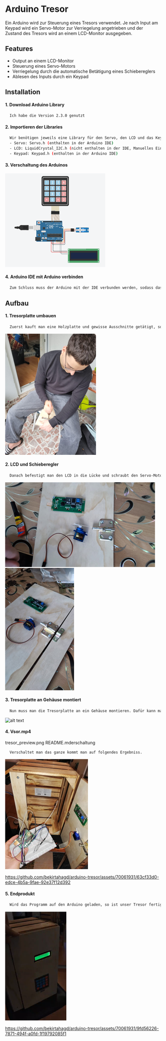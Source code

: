 
# Arduino Tresor

Ein Arduino wird zur Steuerung eines Tresors verwendet. Je nach Input am Keypad wird ein Servo-Motor zur Verriegelung angetrieben und der Zustand des Tresors wird an einem LCD-Monitor ausgegeben.

## Features

- Output an einem LCD-Monitor
- Steuerung eines Servo-Motors
- Verriegelung durch die automatische Betätigung eines Schiebereglers
- Ablesen des Inputs durch ein Keypad

## Installation

#### 1. Download Arduino Library
```bash
  Ich habe die Version 2.3.0 genutzt
```
#### 2. Importieren der Libraries
```bash
  Wir benötigen jeweils eine Library für den Servo, den LCD und das Keypad.
  - Servo: Servo.h (enthalten in der Arduino IDE)
  - LCD: LiquidCrystal_I2C.h (nicht enthalten in der IDE, Manuelles Einfügen benötigt)
  - Keypad: Keypad.h (enthalten in der Arduino IDE)
```

#### 3. Verschaltung des Arduinos

![alt text](https://github.com/bekirtahagd/arduino-tresor/blob/main/ProjectPreview/Verschaltung_Tinkercad.png?raw=true)


#### 4. Arduino IDE mit Arduino verbinden
```bash
  Zum Schluss muss der Arduino mit der IDE verbunden werden, sodass das Programm   abgespielt werden kann. 
```
## Aufbau

#### 1. Tresorplatte umbauen
```bash
  Zuerst kauft man eine Holzplatte und gewisse Ausschnitte getätigt, sodass man Platz für den LCD Monitor und die Kabel für das Keypad hat.
```
![alt text](https://github.com/bekirtahagd/arduino-tresor/blob/main/ProjectPreview/Tresor_Bau.png?raw=true)

#### 2. LCD und Schieberegler
```bash
  Danach befestigt man den LCD in die Lücke und schraubt den Servo-Motor, inklusive Schieberegler an die Tresorplatte.
```
![alt text](https://github.com/bekirtahagd/arduino-tresor/blob/main/ProjectPreview/Tresor_Platte.png?raw=true)
![alt text](https://github.com/bekirtahagd/arduino-tresor/blob/main/ProjectPreview/Verriegelung.png?raw=true)

#### 3. Tresorplatte an Gehäuse montiert
```bash
  Nun muss man die Tresorplatte an ein Gehäuse montieren. Dafür kann man eine offene Weinkiste benutzen. Somit hat man die Form eines Tresors, aber gleichzeitig auch Löcher um den Verriegelungsprozess innerhalb des Tresors besser sehen zu können.
```
![alt text](https://github.com/bekirtahagd/arduino-tresor/blob/main/ProjectPreview/Tresor_Tür.png?raw=true)

#### 4. Vsor.mp4
tresor_preview.png
README.mderschaltung
```bash
  Verschaltet man das ganze kommt man auf folgendes Ergebniss.
```
![alt text](https://github.com/bekirtahagd/arduino-tresor/blob/main/ProjectPreview/Verschaltung.png?raw=true)

https://github.com/bekirtahagd/arduino-tresor/assets/70061931/63cf33d0-edce-4b5a-9fae-92e37f12d392


#### 5. Endprodukt
```bash
  Wird das Programm auf den Arduino geladen, so ist unser Tresor fertig. Unser Endprodukt sieht wie folgt aus: 
```
![alt text](https://github.com/bekirtahagd/arduino-tresor/blob/main/ProjectPreview/Endprodukt.png?raw=true)

https://github.com/bekirtahagd/arduino-tresor/assets/70061931/9fd56226-7871-494f-a0fd-1f19792085f1


